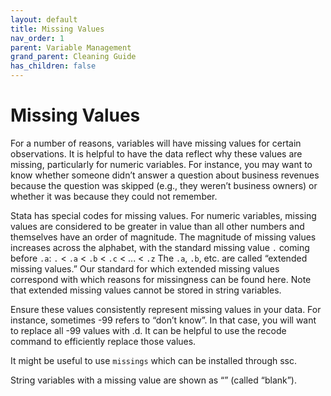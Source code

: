 ```yaml
---
layout: default
title: Missing Values
nav_order: 1
parent: Variable Management
grand_parent: Cleaning Guide
has_children: false
---
```


# Missing Values
For a number of reasons, variables will have missing values for certain observations. It is helpful to have the data reflect why these values are missing, particularly for numeric variables. For instance, you may want to know whether someone didn’t answer a question about business revenues because the question was skipped (e.g., they weren’t business owners) or whether it was because they could not remember.

Stata has special codes for missing values. For numeric variables, missing values are considered to be greater in value than all other numbers and themselves have an order of magnitude. The magnitude of missing values increases across the alphabet, with the standard missing value `.` coming before `.a`: `.` <  `.a` <  `.b` <  `.c` < ... < `.z` The `.a`, `.b`, etc. are called “extended missing values.” Our standard for which extended missing values correspond with which reasons for missingness can be found here. Note that extended missing values cannot be stored in string variables. 

Ensure these values consistently represent missing values in your data. For instance, sometimes -99 refers to “don’t know”. In that case, you will want to replace all -99 values with .d. It can be helpful to use the recode command to efficiently replace those values.

It might be useful to use `missings` which can be installed through ssc.

String variables with a missing value are shown as “” (called “blank”). 
